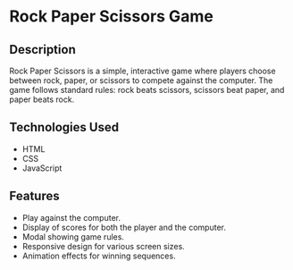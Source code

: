 # Rock Paper Scissors Game

## Description

Rock Paper Scissors is a simple, interactive game where players choose between rock, paper, or scissors to compete against the computer. The game follows standard rules: rock beats scissors, scissors beat paper, and paper beats rock.

## Technologies Used

- HTML
- CSS
- JavaScript

## Features

- Play against the computer.
- Display of scores for both the player and the computer.
- Modal showing game rules.
- Responsive design for various screen sizes.
- Animation effects for winning sequences.
